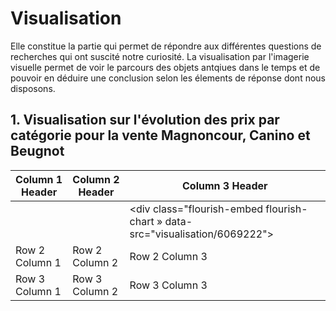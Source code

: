 # Visualisation
Elle constitue la partie qui permet de répondre aux différentes questions de recherches qui ont suscité notre curiosité. La visualisation par l'imagerie visuelle permet de voir le parcours des objets antqiues dans le temps et de pouvoir en déduire une conclusion selon les élements de réponse dont nous disposons.

## 1. Visualisation sur l'évolution des prix par catégorie pour la vente Magnoncour, Canino et Beugnot


| Column 1 Header | Column 2 Header | Column 3 Header |
| --------------- | --------------- | --------------- |
| <div class="flourish-embed flourish-chart" data-src="visualisation/6068274"><script src="https://public.flourish.studio/resources/embed.js"></script></div>|   <div class="flourish-embed flourish-chart" data-src="visualisation/6067576"><script src="https://public.flourish.studio/resources/embed.js"></script></div> | <div class="flourish-embed flourish-chart » data-src="visualisation/6069222"><script src="https://public.flourish.studio/resources/embed.js"></script></div> |
| Row 2 Column 1 | Row 2 Column 2 | Row 2 Column 3 |
| Row 3 Column 1 | Row 3 Column 2 | Row 3 Column 3 |

